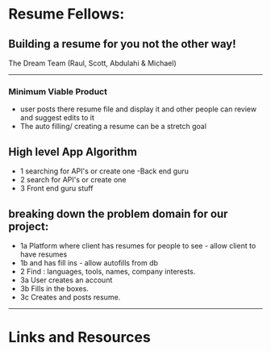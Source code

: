 # Resume Fellows: 
## Building a resume for you not the other way!
The Dream Team (Raul, Scott, Abdulahi & Michael)
****

### Minimum Viable Product
- user posts there resume file and display it and other people can review and suggest edits to it
- The auto filling/ creating a resume can be a stretch goal

## High level App Algorithm
- 1 searching for API's or create one -Back end guru
- 2 search for API's or create one
- 3 Front end guru stuff


## breaking down the problem domain for our project:
- 1a Platform where client has resumes for people to see  - allow client to have resumes
- 1b and has fill ins - allow autofills from db
- 2 Find : languages, tools, names, company interests.
- 3a User creates an account
- 3b Fills in the boxes.
- 3c Creates and posts resume.
 ****

# Links and Resources


